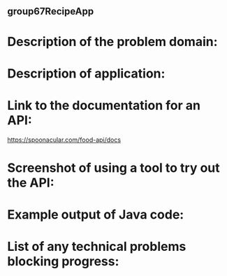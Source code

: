 ## group67RecipeApp

# Description of the problem domain:

# Description of application:

# Link to the documentation for an API:
https://spoonacular.com/food-api/docs

# Screenshot of using a tool to try out the API:

# Example output of Java code:

# List of any technical problems blocking progress:
